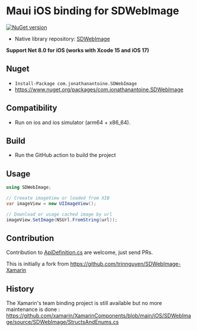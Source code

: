 # Maui iOS binding for SDWebImage

[![NuGet version](https://badge.fury.io/nu/com.jonathanantoine.SDWebImage.svg)](https://badge.fury.io/nu/com.jonathanantoine.SDWebImage)

- Native library repository: [SDWebImage](https://github.com/SDWebImage/SDWebImage)

**Support Net 8.0 for iOS (works with Xcode 15 and iOS 17)**

## Nuget

* `Install-Package com.jonathanantoine.SDWebImage`
* <https://www.nuget.org/packages/com.jonathanantoine.SDWebImage>

## Compatibility
* Run on ios and ios simulator (arm64 + x86_64).

## Build
* Run the GitHub action to build the project


## Usage

```csharp
using SDWebImage;

// Creeate imageView or loaded from XIB
var imageView = new UIImageView();

// Download or usage cached image by url
imageView.SetImage(NSUrl.FromString(url));
```

## Contribution

Contribution to [ApiDefinition.cs](ApiDefinition.cs) are welcome, just send PRs.

This is initially a fork from https://github.com/trinnguyen/SDWebImage-Xamarin

## History
The Xamarin's team binding project is still available but no more maintenance is done : https://github.com/xamarin/XamarinComponents/blob/main/iOS/SDWebImage/source/SDWebImage/StructsAndEnums.cs

